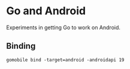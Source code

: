 # Go and Android

Experiments in getting Go to work on Android.

## Binding

`gomobile bind -target=android -androidapi 19`
